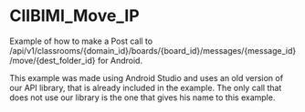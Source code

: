 ClIBIMI_Move_IP
===================

Example of how to make a Post call to /api/v1/classrooms/{domain_id}/boards/{board_id}/messages/{message_id}/move/{dest_folder_id} for Android.

This example was made using Android Studio and uses an old version of our API library, that is already included in the example. The only call that does not use our library is the one that gives his name to this example.



